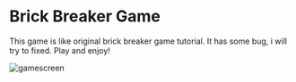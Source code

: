 # Brick Breaker Game

This game is like original brick breaker game tutorial. It has some bug, i will try to fixed. Play and enjoy!

![gamescreen](https://user-images.githubusercontent.com/102230673/167742501-f428abf5-4b0b-4c33-968f-8b9fba07c55a.png)

